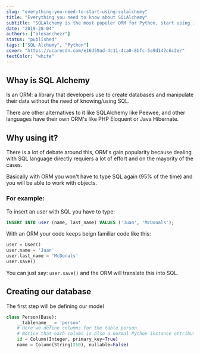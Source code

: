 ```yaml
---
slug: "everything-you-need-to-start-using-sqlalchemy"
title: "Everything you need to know about SQLAlchemy"
subtitle: "SQLAlchemy is the most populer ORM for Python, start using it in 8min"
date: "2019-28-04"
authors: ["alesanchezr"]
status: "published"
tags: ["SQL Alchemy", "Python"]
cover: "https://ucarecdn.com/e16d59ad-4c11-4ca0-8bfc-5a9d147c6c2e/"
textColor: "white"
---
```


## Whay is SQL Alchemy

Is an ORM: a library that developers use to create databases and manipulate their data without the need of knowing/using SQL. 

There are other alternatives to it like SQLAlchemy like Peewee, and other languages have their own ORM's like PHP Eloquent or Java Hibernate.

## Why using it?

There is a lot of debate around this, ORM's gain popularity because dealing with SQL language directly requiers a lot of effort and on the mayority of the cases.

Basically with ORM you won't have to type SQL again (95% of the time) and you will be able to work with objects.

### For example:

To insert an user with SQL you have to type:

```sql
INSERT INTO user (name, last_name) VALUES ('Juan', 'McDonals');
```

With an ORM your code keeps beign familiar code like this:

```py
user = User()
user.name = 'Juan'
user.last_name = 'McDonals'
user.save()
```

You can just say: `user.save()` and the ORM will translate this into SQL.

## Creating our database

The first step will be defining our model

```py
class Person(Base):
    __tablename__ = 'person'
    # Here we define columns for the table person
    # Notice that each column is also a normal Python instance attribute.
    id = Column(Integer, primary_key=True)
    name = Column(String(250), nullable=False)
  ```
